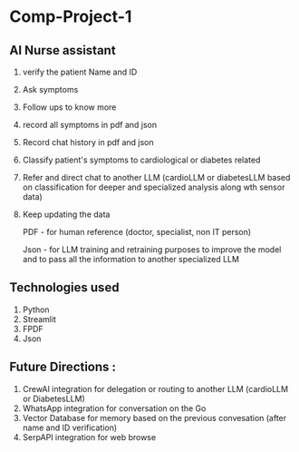 # Comp-Project-1

## AI Nurse assistant 
1. verify the patient Name and ID 
2. Ask symptoms
3. Follow ups to know more
4. record all symptoms in pdf and json
5. Record chat history in pdf and json
6. Classify patient's symptoms to cardiological or diabetes related
7. Refer and direct chat to another LLM (cardioLLM or diabetesLLM based on classification for deeper and specialized analysis along wth sensor data)
8. Keep updating the data

   PDF - for human reference (doctor, specialist, non IT person)


   Json - for LLM training and retraining purposes to improve the model and to pass all the information to another specialized LLM
   
## Technologies used 
1. Python
2. Streamlit
3. FPDF
4. Json

## Future Directions :
1. CrewAI integration for delegation or routing to another LLM (cardioLLM or DiabetesLLM)
2. WhatsApp integration for conversation on the Go
3. Vector Database for memory based on the previous convesation (after name and ID verification)
4. SerpAPI integration for web browse 
